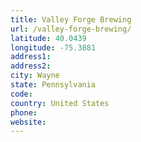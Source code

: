 ```yaml
---
title: Valley Forge Brewing
url: /valley-forge-brewing/
latitude: 40.0439
longitude: -75.3881
address1: 
address2: 
city: Wayne
state: Pennsylvania
code: 
country: United States
phone: 
website: 
---
```


